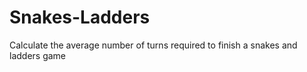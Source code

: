 # Snakes-Ladders
Calculate the average number of turns required to finish a snakes and ladders game
